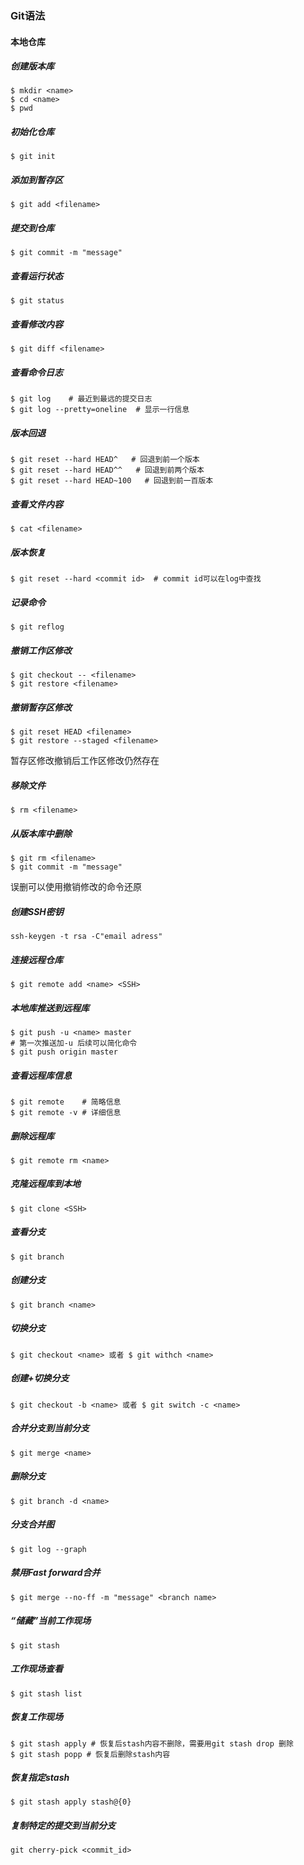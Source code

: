 ### Git语法
#### 本地仓库
##### 创建版本库
```
$ mkdir <name>
$ cd <name>
$ pwd 
```
##### 初始化仓库
```
$ git init
```
##### 添加到暂存区
```
$ git add <filename>
```
##### 提交到仓库
```
$ git commit -m "message"
```
##### 查看运行状态
```
$ git status
```
##### 查看修改内容
```
$ git diff <filename>
```
##### 查看命令日志
```
$ git log    # 最近到最远的提交日志
$ git log --pretty=oneline  # 显示一行信息
```
##### 版本回退
```
$ git reset --hard HEAD^   # 回退到前一个版本
$ git reset --hard HEAD^^   # 回退到前两个版本
$ git reset --hard HEAD~100   # 回退到前一百版本
```
##### 查看文件内容
```
$ cat <filename>
```
##### 版本恢复
```
$ git reset --hard <commit id>  # commit id可以在log中查找
```
##### 记录命令
```
$ git reflog
```
##### 撤销工作区修改
```
$ git checkout -- <filename>
$ git restore <filename>
```
##### 撤销暂存区修改
```
$ git reset HEAD <filename>
$ git restore --staged <filename>
```
暂存区修改撤销后工作区修改仍然存在
##### 移除文件
```
$ rm <filename>
```
##### 从版本库中删除
```
$ git rm <filename>
$ git commit -m "message"
```
误删可以使用撤销修改的命令还原
##### 创建SSH密钥
```
ssh-keygen -t rsa -C"email adress"
```
##### 连接远程仓库
```
$ git remote add <name> <SSH>
```
##### 本地库推送到远程库
```
$ git push -u <name> master
# 第一次推送加-u 后续可以简化命令
$ git push origin master
```
##### 查看远程库信息
```
$ git remote    # 简略信息
$ git remote -v # 详细信息

```
##### 删除远程库
```
$ git remote rm <name>
```
##### 克隆远程库到本地
```
$ git clone <SSH>
```
##### 查看分支
```
$ git branch
```
##### 创建分支
```
$ git branch <name>
```
##### 切换分支
```
$ git checkout <name> 或者 $ git withch <name>
```
##### 创建+切换分支
```
$ git checkout -b <name> 或者 $ git switch -c <name>
```
##### 合并分支到当前分支
```
$ git merge <name>
```
##### 删除分支
```
$ git branch -d <name>
```
##### 分支合并图
```
$ git log --graph
```
##### 禁用Fast forward合并
```
$ git merge --no-ff -m "message" <branch name>
```
##### “储藏”当前工作现场
```
$ git stash
```
##### 工作现场查看
```
$ git stash list
```
##### 恢复工作现场
```
$ git stash apply # 恢复后stash内容不删除，需要用git stash drop 删除
$ git stash popp # 恢复后删除stash内容
```
##### 恢复指定stash
```
$ git stash apply stash@{0}
```
##### 复制特定的提交到当前分支
```
git cherry-pick <commit_id>
```

